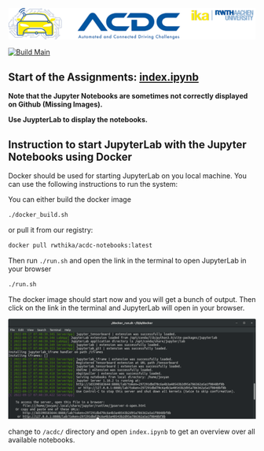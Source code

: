 ![](assets/header_image.png)

[![Build Main](https://github.com/ika-rwth-aachen/acdc-notebooks/actions/workflows/build.yml/badge.svg)](https://github.com/ika-rwth-aachen/acdc-notebooks/actions/workflows/build.yml)


## Start of the Assignments: [index.ipynb](index.ipynb)

__Note that the Jupyter Notebooks are sometimes not correctly displayed on Github (Missing Images).__

__Use JuypterLab to display the notebooks.__


## Instruction to start JupyterLab with the Jupyter Notebooks using Docker
Docker should be used for starting JupyterLab on you local machine. You can use the following instructions to run the system:

You can either build the docker image 
```bash
./docker_build.sh
```

or pull it from our registry:
```bash
docker pull rwthika/acdc-notebooks:latest
```

Then run `./run.sh` and open the link in the terminal to open JupyterLab in your browser
```bash
./run.sh
```

The docker image should start now and you will get a bunch of output. Then click on the link in the terminal and JupyterLab will open in your browser.

![](assets/terminal.png)

change to `/acdc/` directory and open `index.ipynb` to get an overview over all available notebooks.
